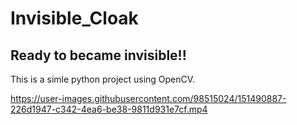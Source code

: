 # Invisible_Cloak

## Ready to became invisible!!
This is a simle python project using OpenCV.



https://user-images.githubusercontent.com/98515024/151490887-226d1947-c342-4ea6-be38-9811d931e7cf.mp4


